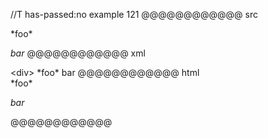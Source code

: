 //T has-passed:no
example 121
@@@@@@@@@@@@ src
<div>
*foo*

*bar*
@@@@@@@@@@@@ xml
<?xml version="1.0" encoding="UTF-8"?>
<!DOCTYPE document SYSTEM "CommonMark.dtd">
<document xmlns="http://commonmark.org/xml/1.0">
  <html_block>&lt;div&gt;
*foo*
</html_block>
  <paragraph>
    <emph>
      <text>bar</text>
    </emph>
  </paragraph>
</document>
@@@@@@@@@@@@ html
<div>
*foo*
<p><em>bar</em></p>
@@@@@@@@@@@@
